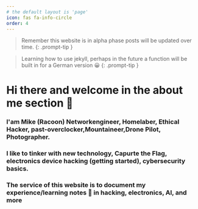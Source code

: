 ```yaml
---
# the default layout is 'page'
icon: fas fa-info-circle
order: 4
---
```

> Remember this website is in alpha phase posts will be updated over time. 
{: .prompt-tip }

> Learning how to use jekyll, perhaps in the future a function will be built in for a German version 😀 
{: .prompt-tip }


# Hi there and welcome in the about me section 👏

### I'am Mike (Racoon) Networkengineer, Homelaber, Ethical Hacker, past-overclocker,Mountaineer,Drone Pilot, Photographer.

### I like to tinker with new technology, Capurte the Flag, electronics device hacking (getting started), cybersecurity basics.

### The service of this website is to document my experience/learning notes 📝 in hacking, electronics, AI, and more 
 




